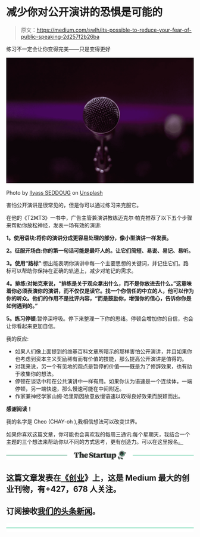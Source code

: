 # 减少你对公开演讲的恐惧是可能的

> 原文：<https://medium.com/swlh/its-possible-to-reduce-your-fear-of-public-speaking-2d257f2b26ba>

练习不一定会让你变得完美——只是变得更好

![](img/c423d395e40d4b64139a7e12a69a1869.png)

Photo by [Ilyass SEDDOUG](https://unsplash.com/photos/cETNuFEa7f8?utm_source=unsplash&utm_medium=referral&utm_content=creditCopyText) on [Unsplash](https://unsplash.com/?utm_source=unsplash&utm_medium=referral&utm_content=creditCopyText)

害怕公开演讲是很常见的，但是你可以通过练习来克服它。

在他的《T2》《T3》一书中，广告主管兼演讲教练迈克尔·帕克推荐了以下五个步骤来帮助你放松神经，发表一场有效的演讲:

**1。使用语块:将你的演讲分成更容易处理的部分，像小型演讲一样发表。**

**2。征服开场白:你的第一句话可能是最吓人的。让它们简短、易说、易记、易听。**

**3。使用“路标”**:想出能表明你演讲中每一个主要思想的关键词，并记住它们。路标可以帮助你保持在正确的轨道上，减少对笔记的需求。

**4。排练:对帕克来说，“排练是关于观众拿出什么，而不是你放进去什么。”这意味着你必须表演你的演讲，而不仅仅是读它。找一个你信任的中立的人，他可以作为你的听众。他们的作用不是批评内容，“而是鼓励你，增强你的信心，告诉你你是如何遇到的。”**

**5。练习停顿**:暂停深呼吸。停下来整理一下你的思绪。停顿会增加你的自信，也会让你看起来更加自信。

我的反应:

*   如果人们像上面提到的维基百科文章所暗示的那样害怕公开演讲，并且如果你也考虑到资本主义奖励稀有而有价值的技能，那么提高公开演讲是值得的。
*   对我来说，另一个有见地的观点是暂停的价值——既是为了修辞效果，也有助于收集你的想法。
*   停顿在谈话中和在公共演讲中一样有用。如果你认为语速是一个连续体，一端停顿，另一端快速，那么慢速可能在中间附近。
*   作家兼神经学家山姆·哈里斯因故意放慢语速以取得良好效果而脱颖而出。

**感谢阅读！**

我的名字是 Cheo (CHAY-oh ),我相信想法可以改变世界。

如果你喜欢这篇文章，你可能也会喜欢我的每周三通讯:每个星期天，我结合一个主题的三个想法来帮助你以不同的方式思考，更有创造力。可以在这里报名[。](http://newsletter.idea-journal.com/)

[![](img/308a8d84fb9b2fab43d66c117fcc4bb4.png)](https://medium.com/swlh)

## 这篇文章发表在[《创业](https://medium.com/swlh)》上，这是 Medium 最大的创业刊物，有+427，678 人关注。

## 订阅接收[我们的头条新闻](https://growthsupply.com/the-startup-newsletter/)。

[![](img/b0164736ea17a63403e660de5dedf91a.png)](https://medium.com/swlh)